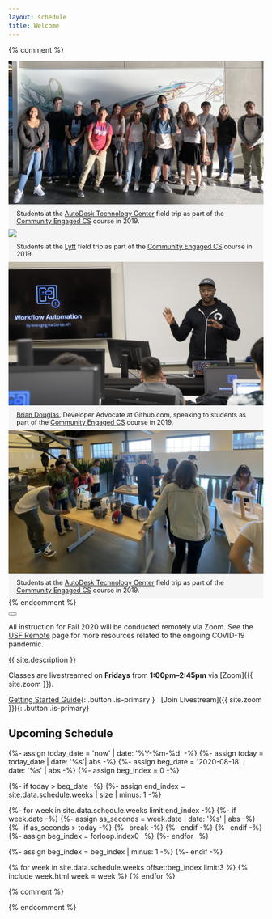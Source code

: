 ```yaml
---
layout: schedule
title: Welcome
---
```


{% comment %}
<link rel="stylesheet" href="https://cdn.jsdelivr.net/npm/bulma-carousel@4.0.4/dist/css/bulma-carousel.min.css">

<style>
.slider-container {
  margin-bottom: 1rem;
  background-color: whitesmoke;
}

.slider-item {
  border: 3px solid white;
}

.carousel .card {
  box-shadow: unset;
  background-color: whitesmoke;
}

.carousel .card-content {
  font-size: 0.8rem;
  padding: 0.5rem 1.0rem;
  background-color: whitesmoke;
}
</style>

<div id="field-trips" class="carousel">
  <div class="item-1">
    <div class="card">
      <div class="card-image">
        <img class="image" src="images/autodesk2019.jpg"/>
      </div>
      <div class="card-content">
        Students at the <a href="https://www.autodesk.com/technology-centers/san-francisco">AutoDesk Technology Center</a> field trip as part of the <a href="https://scholars.cs.usfca.edu/cs186-fall2019/">Community Engaged CS</a> course in 2019.
      </div>
    </div>
  </div>

  <div class="item-2">
    <div class="card">
      <div class="card-image">
        <img class="image" src="images/lyft2019.jpg"/>
      </div>
      <div class="card-content">
        Students at the <a href="https://www.lyft.com/careers">Lyft</a> field trip as part of the <a href="https://scholars.cs.usfca.edu/cs186-fall2019/">Community Engaged CS</a> course in 2019.
      </div>
    </div>
  </div>

  <div class="item-3">
    <div class="card">
      <div class="card-image">
        <img class="image" src="images/github2019.jpg"/>
      </div>
      <div class="card-content">
        <a href="https://twitter.com/bdougieYO">Brian Douglas</a>, Developer Advocate at Github.com, speaking to students as part of the <a href="https://scholars.cs.usfca.edu/cs186-fall2019/">Community Engaged CS</a> course in 2019.
      </div>
    </div>
  </div>

  <div class="item-4">
    <div class="card">
      <div class="card-image">
        <img class="image" src="images/autodesk_inside2019.jpg"/>
      </div>
      <div class="card-content">
        Students at the <a href="https://www.autodesk.com/technology-centers/san-francisco">AutoDesk Technology Center</a> field trip as part of the <a href="https://scholars.cs.usfca.edu/cs186-fall2019/">Community Engaged CS</a> course in 2019.
      </div>
    </div>
  </div>  
</div>
{% endcomment %}

<div class="notification is-danger">
  <button class="delete"></button>
  <p>All instruction for Fall 2020 will be conducted remotely via Zoom. See the <a href="https://myusf.usfca.edu/covid">USF Remote</a> page for more resources related to the ongoing COVID-19 pandemic.</p>
</div>

{{ site.description }}

Classes are livestreamed on **Fridays** from **1:00pm&ndash;2:45pm** via [Zoom]({{ site.zoom }}).

[Getting Started Guide](https://docs.google.com/document/d/1v8ydzhhYzPiYcDz34K9WZLKWncjT95BrIhSsF21r8Gw/edit?usp=sharing){: .button .is-primary } &nbsp; [Join Livestream]({{ site.zoom }}){: .button .is-primary}

## Upcoming Schedule

{%- assign today_date = 'now' | date: '%Y-%m-%d' -%}
{%- assign today = today_date | date: '%s'| abs -%}
{%- assign beg_date = '2020-08-18' | date: '%s' | abs -%}
{%- assign beg_index = 0 -%}

{%- if today > beg_date -%}
  {%- assign end_index = site.data.schedule.weeks | size | minus: 1 -%}

  {%- for week in site.data.schedule.weeks limit:end_index -%}
    {%- if week.date -%}
      {%- assign as_seconds = week.date | date: '%s' | abs -%}
      {%- if as_seconds > today -%}
        {%- break -%}
      {%- endif -%}
    {%- endif -%}
    {%- assign beg_index = forloop.index0 -%}
  {%- endfor -%}

  {%- assign beg_index = beg_index | minus: 1 -%}
{%- endif -%}

{% for week in site.data.schedule.weeks offset:beg_index limit:3 %}
{% include week.html week = week %}
{% endfor %}


<script>
document.addEventListener('DOMContentLoaded', () => {
  (document.querySelectorAll('.notification .delete') || []).forEach(($delete) => {
    $notification = $delete.parentNode;
    $delete.addEventListener('click', () => {
      $notification.parentNode.removeChild($notification);
    });
  });
});
</script>

{% comment %}
<script src="https://cdn.jsdelivr.net/npm/bulma-carousel@4.0.4/dist/js/bulma-carousel.min.js"></script>
<script>
bulmaCarousel.attach('#field-trips', {
  slidesToScroll: 1,
  slidesToShow: 2,
  infinite: true,
  autoplay: true,
  duration: 2000,
  pauseOnHover: true
});
</script>
{% endcomment %}
